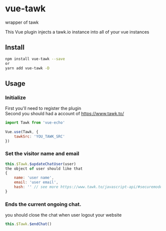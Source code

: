 # vue-tawk
wrapper of tawk 

This Vue plugin injects a tawk.io instance into all of your vue instances

## Install

``` bash
npm install vue-tawk --save
or
yarn add vue-tawk -D
```
  
## Usage

### Initialize
First you'll need to register the plugin  
Second you should had a account of https://www.tawk.to/

``` js
import Tawk from 'vue-echo'
  
Vue.use(Tawk, {
    tawkSrc: 'YOU_TAWK_SRC'
})
```

### Set the visitor name and email

```js
this.$Tawk.$updateChatUser(user)
the object of user should like that
{
    name: 'user name',
    email: 'user email',
    hash: '' // see more https://www.tawk.to/javascript-api/#securemode
}
```

### Ends the current ongoing chat.
you should close the chat when user logout your website
```js
this.$Tawk.$endChat()
```